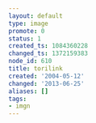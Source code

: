 ```yaml
---
layout: default
type: image
promote: 0
status: 1
created_ts: 1084360228
changed_ts: 1372159383
node_id: 610
title: torilink
created: '2004-05-12'
changed: '2013-06-25'
aliases: []
tags:
- imgn
---
```


